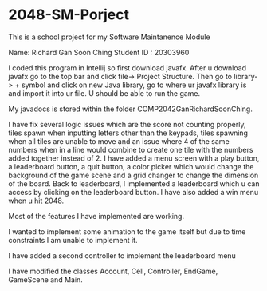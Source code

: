 # 2048-SM-Porject
This is a school project for my Software Maintanence Module

Name: Richard Gan Soon Ching
Student ID : 20303960

I coded this program in Intellij so first download javafx. After u download javafx go to the top bar and click 
file-> Project Structure. Then go to library-> + symbol and click on new Java library, go to where ur javafx library is
and import it into ur file. U should be able to run the game.

My javadocs is stored within the folder COMP2042GanRichardSoonChing.

I have fix several logic issues which are the score not counting properly, tiles spawn when inputting letters other than
the keypads, tiles spawning when all tiles are unable to move and an issue where 4 of the same numbers when in a
line would combine to create one tile with the numbers added together instead of 2. I have added a menu screen with a
play button, a leaderboard button, a quit button, a color picker which would change the background of the game scene and
a grid changer to change the dimension of the board. Back to leaderboard, I implemented a leaderboard which u can access
by clicking on the leaderboard button. I have also added a win menu when u hit 2048.

Most of the features I have implemented are working.

I wanted to implement some animation to the game itself but due to time constraints I am unable to implement it.

I have added a second controller to implement the leaderboard menu

I have modified the classes Account, Cell, Controller, EndGame, GameScene and Main.